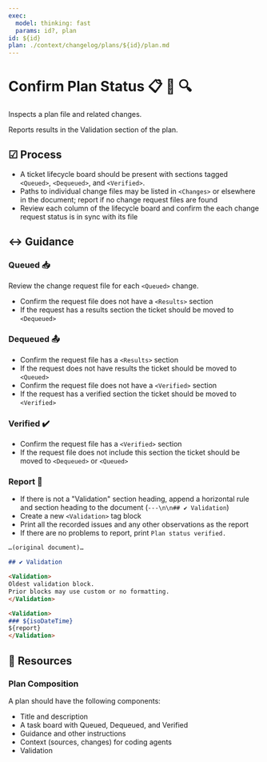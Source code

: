 ```yaml
---
exec: 
  model: thinking: fast
  params: id?, plan
id: ${id}
plan: ./context/changelog/plans/${id}/plan.md
---
```

# Confirm Plan Status 📋 📮 🔍

Inspects a plan file and related changes.

Reports results in the Validation section of the plan.

## ☑ Process

* A ticket lifecycle board should be present with sections tagged `<Queued>`, `<Dequeued>`, and `<Verified>`.
* Paths to individual change files may be listed in `<Changes>` or elsewhere in the document; report if no change request files are found
* Review each column of the lifecycle board and confirm the each change request status is in sync with its file

## ↔️ Guidance

### Queued 📥

Review the change request file for each `<Queued>` change.

* Confirm the request file does not have a `<Results>` section
* If the request has a results section the ticket should be moved to `<Dequeued>`

### Dequeued 📤

* Confirm the request file has a `<Results>` section
* If the request does not have results the ticket should be moved to `<Queued>`
* Confirm the request file does not have a `<Verified>` section
* If the request has a verified section the ticket should be moved to `<Verified>`

### Verified ✔️

* Confirm the request file has a `<Verified>` section
* If the request file does not include this section the ticket should be moved to `<Dequeued>` or `<Queued>`

### Report 🧾

* If there is not a "Validation" section heading, append a horizontal rule and section heading to the document (`---\n\n## ✔️ Validation`)
* Create a new `<Validation>` tag block
* Print all the recorded issues and any other observations as the report
* If there are no problems to report, print `Plan status verified.`

```markdown
…(original document)…

## ✔️ Validation

<Validation>
Oldest validation block.
Prior blocks may use custom or no formatting.
</Validation>

<Validation>
### ${isoDateTime}
${report}
</Validation>
```

## 📎 Resources

### Plan Composition

A plan should have the following components:

* Title and description
* A task board with Queued, Dequeued, and Verified
* Guidance and other instructions
* Context (sources, changes) for coding agents
* Validation